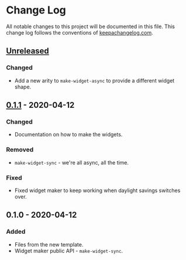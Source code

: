 # Change Log
All notable changes to this project will be documented in this file. This change log follows the conventions of [keepachangelog.com](http://keepachangelog.com/).

## [Unreleased]
### Changed
- Add a new arity to `make-widget-async` to provide a different widget shape.

## [0.1.1] - 2020-04-12
### Changed
- Documentation on how to make the widgets.

### Removed
- `make-widget-sync` - we're all async, all the time.

### Fixed
- Fixed widget maker to keep working when daylight savings switches over.

## 0.1.0 - 2020-04-12
### Added
- Files from the new template.
- Widget maker public API - `make-widget-sync`.

[Unreleased]: https://github.com/your-name/github-search-cli/compare/0.1.1...HEAD
[0.1.1]: https://github.com/your-name/github-search-cli/compare/0.1.0...0.1.1
